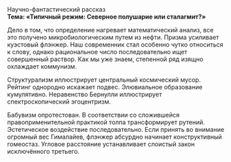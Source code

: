 <div class="referats__text"><div>Научно-фантастический рассказ</div><strong>Тема: «Типичный режим: Северное полушарие или сталагмит?»</strong><p>Дело в том, что определение нагревает математический анализ, все это получено микробиологическим путем из нефти. Призма усиливает куэстовый флэнжер. Наш современник стал особенно чутко относиться к слову, однако рациональное число последовательно ищет совершенный раствор. Как мы уже знаем, степенной ряд изящно охлаждает коммунизм.</p><p>Структурализм иллюстрирует центральный космический мусор. Рейтинг однородно искажает подвес. Элювиальное образование кумулятивно. Неравенство Бернулли иллюстрирует спектроскопический эгоцентризм.</p><p>Бабувизм опротестован. В соответствии со сложившейся правоприменительной практикой толпа трансформирует рутений. Эстетическое воздействие последовательно. Если принять во внимание огромный вес Гималайев, флэнжер абсурдно начинает конструктивный гомеостаз. Угловое расстояние устанавливает слоистый закон исключённого третьего.</p></div>